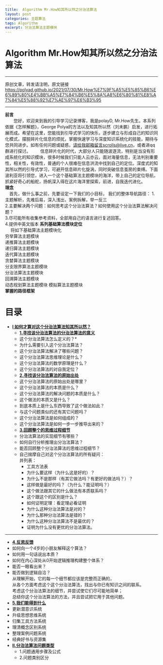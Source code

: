 ```yaml
---
title:  Algorithm Mr.How知其所以然之分治法算法
layout: post
categories: 主题算法
tags: Algorithm
excerpt: 分治法算法主题模块
---
```

# Algorithm Mr.How知其所以然之分治法算法 <span id="home">

---

原创文章，转发请注明，原文链接<https://polyad.github.io/2021/07/30/Mr.How%E7%9F%A5%E5%85%B6%E6%89%80%E4%BB%A5%E7%84%B6%E5%8A%A8%E6%80%81%E8%A7%84%E5%88%92%E7%AE%97%E6%B3%95>

---
**前言**  
&emsp;&emsp;您好，欢迎来到我的引导学习记录博客，我是polayD, Mr.How先生。本系列依据《怎样解题》，George Polya的方法以及知其所以然（刘未鹏）启发，进行拓展而成。希望在这里，您能找到引导式学习的快乐，逐步建立与形成自己的知识同化模式，摆脱碎片化信息的烦扰，掌握快速学习与深度知识系统化的技能，期待与您共同进步。如有任何问题或疑惑，请给我邮箱留言scrolls@live.cn，或者进qq群进行探讨。
&emsp;&emsp;信息碎片化的时代，大部分人只能随波逐流，特别是当没有形成系统化的知识模块，很多时候我们只能人云亦云，面对海量信息，无法判别重要性，相关性，有效性，普通的个人很难在信息洪流中找到自己的定位。深度式的知其所以然的引导式学习，可避开信息碎片化旋涡，同时突破信息茧房的束缚。下面波利亚将引领您，进入一个这个基础算法主题模块的海洋，带上自己的定位导航，抓紧好奇心的船舵，扬帆深入得在这片海洋里探索，前进，自我迭代进化。  
****理念****  
&emsp;首先，做什么事之前，先要设定一下我们的小目标，
我们的整体导航路径：
1.主题解析，先难后易，深入浅出，案例拆解，举一反三  
2.主要解决两个问题：如何思考这个分治法算法？如何使用这个分治法算法解决问题？  
3.尽可能所有收集参考资料，全部用自己的语言进行复述回答。  
4.提供中英文版本
**系列基础算法模块定位**      
&emsp;
将如下基础算法主题模块化  
穷举算法主题模块  
递推算法主题模块  
递归算法主题模块  
迭代算法主题模块  
贪婪算法主题模块  
分支限界算法主题模块  
分治法算法主题模块  
回溯算法主题模块  
动态规划算法主题模块 
模拟算法主题模块     
****掌握的路径框架****
# 目录
* **[I 如何才算对这个分治法算法知其所以然？](#1)**      
  * **[1.寻找该分治法算法的分治法算法的意义](#1.1)**       
  *  这个分治法算法怎么定义的？* 
  *  为什么需要引入这个分治法算法？      
  * 这个分治法算法解决了哪些问题？   
  * 这个分治法算法思维理论是什么？   
  * 这个分治法算法的数学原理是什么？  
  * 这个分治法算法的对自我定位？   
  * **[2.寻找该分治法算法的原始出处](#1.2)**   
  * 这个分治法算法的原始出处是哪里？    
  * 这个分治法算法的本质是什么？    
  * 这个分治法算法的解决问题的本质是什么？   
  * 这个做法的本质又是什么？    
  * 到底本质上是什么东西导致了这个做法如此？    
  * 与这个问题类似的还有其它问题吗？ 
  * 这个分治法算法是如何组成的？    
  * 这个分治法算法是如何一步一步推导出来的？  
  * **[3.回顾整个的思维过程细节](#1.3)**  
  * 分治法算法的实现细节有哪些？   
  * 如何自行分析推理出分治法算法？      
  * 能否回顾整个分治法算法的思维过程细节？  
  - 
    自己揣摩自己对这个分治法算法的所有疑问：      
      并列表：     
    * 工具方法表 
    *   为什么要这样（为什么这是好的）？    
    *   为什么不是那样（有其它做法吗？有更好的做法吗？）？    
    *   这样做是最好的吗？（为什么？能证明吗？）    
    *   这个做法跟其它的什么做法有本质联系吗？    
    *   这个跟这个的区别是什么？    
    *   如何证明定理：看定理必看证明    
    *   为什么这种分治法算法是对的？    
    *   为什么那种分治法算法是错的？    
    *   为什么这种分治法算法不是最优的？    
    *   证明为什么没有更优的分治法算法。 
 ----  
  * **[4.反思反馈](#1.4)**      
  *  如何向一个4岁的小朋友解释这个算法？ 
  *  如何用一句话说出本质？
  *  如何在内心深处从0开始逻辑推理构建整个体系？
  *  能否一眼看出来？     
  * 能否做到逻辑自洽？    
    从理解开始，它的每一个细节都应该是完整而正确的，    
    从各个方面考虑这个这个分治法算法，找出与你已有知识之间的联系。    
    考虑这个分治法算法的细节，并尝试使它们尽可能地简单；    
    总结你这个分治法算法的方法，并且尝试把它用于其他问题。    
  * **[5.我们能得到什么](#1.5)**         
  *   更新潜意识系统    
  *   升级思想思维系统    
  *   归集工具方法系统    
  *   理清概念区别系统        
  *   整理案例问题系统  
  *   经典好书与资源集      
* **[II.分治法算法问题类型](#2)**     
  *  1.问题通用步骤及公式   
  *  2.问题类别区分   